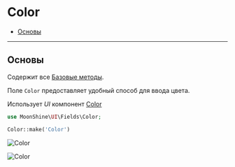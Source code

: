# Color

- [Основы](#basics)

---

<a name="basics"></a>
## Основы

Содержит все [Базовые методы](/docs/{{version}}/fields/basic-methods).

Поле `Color` предоставляет удобный способ для ввода цвета.

Использует *UI* компонент [Color](/docs/{{version}}/components/color)

```php
use MoonShine\UI\Fields\Color;

Color::make('Color')
```

![Color](https://raw.githubusercontent.com/moonshine-software/doc/3.x/resources/screenshots/color.png)

![Color](https://raw.githubusercontent.com/moonshine-software/doc/3.x/resources/screenshots/color_dark.png)
